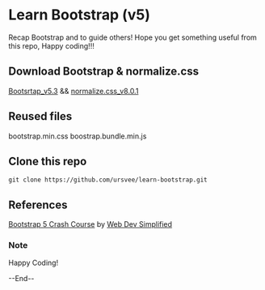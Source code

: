 # Learn Bootstrap (v5)

Recap Bootstrap and to guide others! Hope you get something useful from this repo, Happy coding!!!

## Download Bootstrap & normalize.css

[Bootsrtap_v5.3](https://getbootstrap.com/docs/5.3/getting-started/download/) && [normalize.css_v8.0.1](https://necolas.github.io/normalize.css/)

## Reused files

bootstrap.min.css
boostrap.bundle.min.js

## Clone this repo

```
git clone https://github.com/ursvee/learn-bootstrap.git
```

## References

[Bootstrap 5 Crash Course](https://www.youtube.com/watch?v=Jyvffr3aCp0&t=401s) by [Web Dev Simplified](https://www.youtube.com/@WebDevSimplified)

### Note

Happy Coding!

--End--